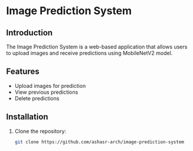 # Image Prediction System

## Introduction
The Image Prediction System is a web-based application that allows users to upload images and receive predictions using MobileNetV2 model.

## Features
- Upload images for prediction
- View previous predictions
- Delete predictions

## Installation
1. Clone the repository:
   ```bash
   git clone https://github.com/ashasr-arch/image-prediction-system